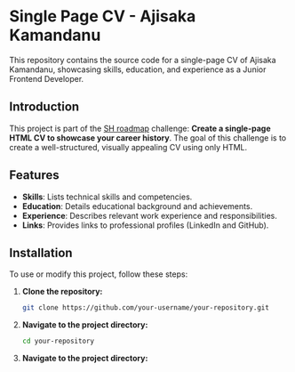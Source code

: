 # Single Page CV - Ajisaka Kamandanu

This repository contains the source code for a single-page CV of Ajisaka Kamandanu, showcasing skills, education, and experience as a Junior Frontend Developer.

## Introduction

This project is part of the [SH roadmap]([https://example.com/roadmap](https://roadmap.sh/projects/single-page-cv)) challenge: **Create a single-page HTML CV to showcase your career history**. The goal of this challenge is to create a well-structured, visually appealing CV using only HTML.

## Features

- **Skills**: Lists technical skills and competencies.
- **Education**: Details educational background and achievements.
- **Experience**: Describes relevant work experience and responsibilities.
- **Links**: Provides links to professional profiles (LinkedIn and GitHub).

## Installation

To use or modify this project, follow these steps:

1. **Clone the repository:**

   ```bash
   git clone https://github.com/your-username/your-repository.git
   
2. **Navigate to the project directory:**

   ```bash
   cd your-repository

2. **Navigate to the project directory:**
